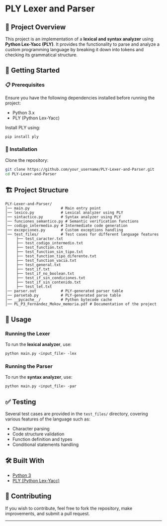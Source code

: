 # PLY Lexer and Parser

## 📌 Project Overview
This project is an implementation of a **lexical and syntax analyzer** using **Python Lex-Yacc (PLY)**. It provides the functionality to parse and analyze a custom programming language by breaking it down into tokens and checking its grammatical structure.

## 🚀 Getting Started

### 📋 Prerequisites
Ensure you have the following dependencies installed before running the project:

- Python 3.x
- PLY (Python Lex-Yacc)

Install PLY using:
```sh
pip install ply
```

### 🔧 Installation
Clone the repository:
```sh
git clone https://github.com/your_username/PLY-Lexer-and-Parser.git
cd PLY-Lexer-and-Parser
```

## 🏗 Project Structure
```
PLY-Lexer-and-Parser/
│── main.py              # Main entry point
│── lexico.py            # Lexical analyzer using PLY
│── sintactico.py        # Syntax analyzer using PLY
│── funciones_semantico.py # Semantic verification functions
│── codigo_intermedio.py # Intermediate code generation
│── excepciones.py       # Custom exceptions handling
│── test_files/          # Test cases for different language features
│    ├── test_caracter.txt
│    ├── test_codigo_intermedio.txt
│    ├── test_function.txt
│    ├── test_function_sin_tipo.txt
│    ├── test_function_tipo_diferente.txt
│    ├── test_function_vacia.txt
│    ├── test_general.txt
│    ├── test_if.txt
│    ├── test_if_no_boolean.txt
│    ├── test_if_sin_condiciones.txt
│    ├── test_if_sin_contenido.txt
│    ├── test_let.txt
│── parser.out           # PLY-generated parser table
│── parsetab.py          # PLY-generated parse table
│── __pycache__/         # Python bytecode cache
│── PL_P3_Fernández_Mokov_memoria.pdf # Documentation of the project
```

## 🎯 Usage

### Running the Lexer
To run the **lexical analyzer**, use:
```sh
python main.py <input_file> -lex
```

### Running the Parser
To run the **syntax analyzer**, use:
```sh
python main.py <input_file> -par
```

## ✅ Testing
Several test cases are provided in the `test_files/` directory, covering various features of the language such as:
- Character parsing
- Code structure validation
- Function definition and types
- Conditional statements handling

## 🛠 Built With
- [Python 3](https://www.python.org/)
- [PLY (Python Lex-Yacc)](https://www.dabeaz.com/ply/)

## 🤝 Contributing
If you wish to contribute, feel free to fork the repository, make improvements, and submit a pull request.

---
